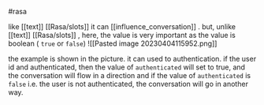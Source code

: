 #rasa 

like [[text]] [[Rasa/slots]] it can [[influence_conversation]] . but, unlike [[text]] [[Rasa/slots]] , here, the value is very important as the value is boolean ( `true` or `false`) 
![[Pasted image 20230404115952.png]]

the example is shown in the picture. it can used to authentication. if the user id and authenticated, then the value of `authenticated` will set to true, and the conversation will flow in a direction and if the value of `authenticated` is `false` i.e. the user is not authenticated, the conversation will go in another way. 